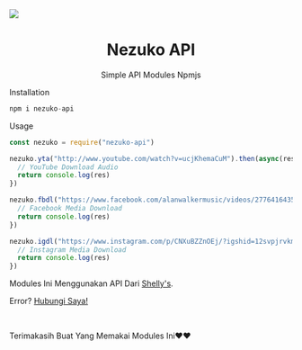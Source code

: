 <img src="img/image.png" />

<h1 align="center">Nezuko API</h1>
<p align="center">Simple API Modules Npmjs</p>

Installation
```js
npm i nezuko-api
```
Usage
```js
const nezuko = require("nezuko-api")

nezuko.yta("http://www.youtube.com/watch?v=ucjKhemaCuM").then(async(res) => {
  // YouTube Download Audio
  return console.log(res)
})

nezuko.fbdl("https://www.facebook.com/alanwalkermusic/videos/277641643524720").then(async(res) => {
  // Facebook Media Download
  return console.log(res)
})

nezuko.igdl("https://www.instagram.com/p/CNXuBZZnOEj/?igshid=12svpjrvkmd75").then(async(res) => {
  // Instagram Media Download
  return console.log(res)
})
```

Modules Ini Menggunakan API Dari <a href="https://shellys-chan.herokuapp.com/api/">Shelly's</a>.

Error? <a href="https://wa.me/62895429419944">Hubungi Saya!</a>

<br>

Terimakasih Buat Yang Memakai Modules Ini❤️❤️
